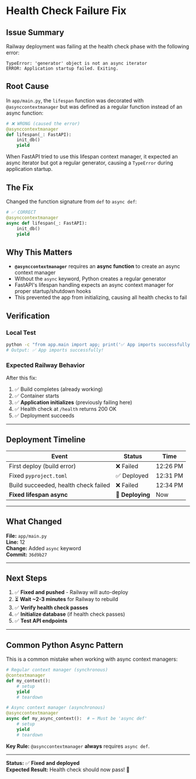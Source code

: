 # Health Check Failure Fix

## Issue Summary
Railway deployment was failing at the health check phase with the following error:
```
TypeError: 'generator' object is not an async iterator
ERROR: Application startup failed. Exiting.
```

## Root Cause
In `app/main.py`, the `lifespan` function was decorated with `@asynccontextmanager` but was defined as a regular function instead of an async function:

```python
# ❌ WRONG (caused the error)
@asynccontextmanager
def lifespan(_: FastAPI):
    init_db()
    yield
```

When FastAPI tried to use this lifespan context manager, it expected an async iterator but got a regular generator, causing a `TypeError` during application startup.

## The Fix
Changed the function signature from `def` to `async def`:

```python
# ✅ CORRECT
@asynccontextmanager
async def lifespan(_: FastAPI):
    init_db()
    yield
```

## Why This Matters
- **`@asynccontextmanager`** requires an **async function** to create an async context manager
- Without the `async` keyword, Python creates a regular generator
- FastAPI's lifespan handling expects an async context manager for proper startup/shutdown hooks
- This prevented the app from initializing, causing all health checks to fail

## Verification

### Local Test
```bash
python -c "from app.main import app; print('✅ App imports successfully!')"
# Output: ✅ App imports successfully!
```

### Expected Railway Behavior
After this fix:
1. ✅ Build completes (already working)
2. ✅ Container starts
3. ✅ **Application initializes** (previously failing here)
4. ✅ Health check at `/health` returns 200 OK
5. ✅ Deployment succeeds

---

## Deployment Timeline

| Event | Status | Time |
|-------|--------|------|
| First deploy (build error) | ❌ Failed | 12:26 PM |
| Fixed `pyproject.toml` | ✅ Deployed | 12:31 PM |
| Build succeeded, health check failed | ❌ Failed | 12:34 PM |
| **Fixed lifespan async** | 🚀 **Deploying** | Now |

---

## What Changed

**File:** `app/main.py`  
**Line:** 12  
**Change:** Added `async` keyword  
**Commit:** `36d9b27`  

---

## Next Steps

1. ✅ **Fixed and pushed** - Railway will auto-deploy
2. ⏳ **Wait ~2-3 minutes** for Railway to rebuild
3. ✅ **Verify health check passes**
4. ✅ **Initialize database** (if health check passes)
5. ✅ **Test API endpoints**

---

## Common Python Async Pattern

This is a common mistake when working with async context managers:

```python
# Regular context manager (synchronous)
@contextmanager
def my_context():
    # setup
    yield
    # teardown

# Async context manager (asynchronous)
@asynccontextmanager
async def my_async_context():  # ← Must be 'async def'
    # setup
    yield
    # teardown
```

**Key Rule:** `@asynccontextmanager` **always** requires `async def`.

---

**Status:** ✅ **Fixed and deployed**  
**Expected Result:** Health check should now pass! 🎉
